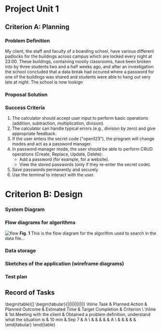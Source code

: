 # Project Unit 1

## Criterion A: Planning

### Problem Definition
My client, the staff and faculty of a boarding school, have various different padlocks for the buildings across campus which are locked every night at 23:00. These buildings, containing mostly classrooms, have been broken into by three students two and a half weeks ago, and after an investigation the school concluded that a data break had occured where a password for one of the buildings was shared and students were able to hang out very late at night. The school is now lookign 

### Proposal Solution

### Success Criteria
1. The calculator should accept user input to perform basic operations (addition, subtraction, multiplication, division).
1. The calculator can handle typical errors (e.g., division by zero) and give appropriate feedback.
1. If the user enters the secret code ("open123"), the program will change modes and act as a password manager.
1. In password manager mode, the user should be able to perform CRUD operations (Create, Replace, Update, Delete):
   * Add a password (for example, for a website).
   * View the stored passwords (only if they re-enter the secret code).
1. Save passwords permanently and securely
1. Use the terminal to interact with the user.

# Criterion B: Design
### System Diagram

### Flow diagrams for algorithms
![flow](https://github.com/user-attachments/assets/93f4a0fb-66b8-4993-9b3d-b0b47deaeb82)
**Fig. 1** This is the flow diagram for the algorithm used to search in the data file...

### Data storage

### Sketches of the application (wireframe diagrams)

### Test plan

## Record of Tasks
\begin{table}[]
\begin{tabular}{|l|l|l|l|l|l|}
\hline
Task & Planned Action              & Planned Outcome                                                 & Estimated Time & Target Completion & Criterion \\ \hline
     & 1st Meeting with the client & Obtained a problem definition, understand what the situation is & 10 min         & Sep 7             & A         \\
     &                             &                                                                 &                &                   & A         \\
     &                             &                                                                 &                &                   &          
\end{tabular}
\end{table}
